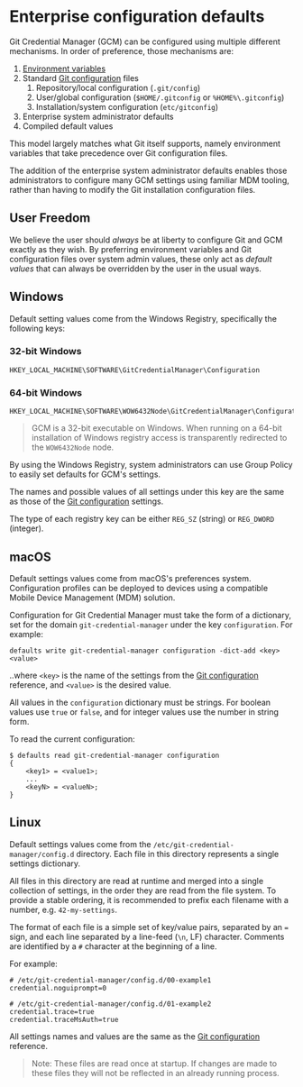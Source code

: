 # Enterprise configuration defaults

Git Credential Manager (GCM) can be configured using multiple
different mechanisms. In order of preference, those mechanisms are:

1. [Environment variables][environment]
1. Standard [Git configuration][config] files
   1. Repository/local configuration (`.git/config`)
   1. User/global configuration (`$HOME/.gitconfig` or `%HOME%\.gitconfig`)
   1. Installation/system configuration (`etc/gitconfig`)
1. Enterprise system administrator defaults
1. Compiled default values

This model largely matches what Git itself supports, namely environment
variables that take precedence over Git configuration files.

The addition of the enterprise system administrator defaults enables those
administrators to configure many GCM settings using familiar MDM tooling, rather
than having to modify the Git installation configuration files.

## User Freedom

We believe the user should _always_ be at liberty to configure
Git and GCM exactly as they wish. By preferring environment variables and Git
configuration files over system admin values, these only act as _default values_
that can always be overridden by the user in the usual ways.

## Windows

Default setting values come from the Windows Registry, specifically the
following keys:

### 32-bit Windows

```text
HKEY_LOCAL_MACHINE\SOFTWARE\GitCredentialManager\Configuration
```

### 64-bit Windows

```text
HKEY_LOCAL_MACHINE\SOFTWARE\WOW6432Node\GitCredentialManager\Configuration
```

> GCM is a 32-bit executable on Windows. When running on a 64-bit
installation of Windows registry access is transparently redirected to the
`WOW6432Node` node.

By using the Windows Registry, system administrators can use Group Policy to
easily set defaults for GCM's settings.

The names and possible values of all settings under this key are the same as
those of the [Git configuration][config] settings.

The type of each registry key can be either `REG_SZ` (string) or `REG_DWORD`
(integer).

## macOS

Default settings values come from macOS's preferences system. Configuration
profiles can be deployed to devices using a compatible Mobile Device Management
(MDM) solution.

Configuration for Git Credential Manager must take the form of a dictionary, set
for the domain `git-credential-manager` under the key `configuration`. For
example:

```shell
defaults write git-credential-manager configuration -dict-add <key> <value>
```

..where `<key>` is the name of the settings from the [Git configuration][config]
reference, and `<value>` is the desired value.

All values in the `configuration` dictionary must be strings. For boolean values
use `true` or `false`, and for integer values use the number in string form.

To read the current configuration:

```console
$ defaults read git-credential-manager configuration
{
    <key1> = <value1>;
    ...
    <keyN> = <valueN>;
}
```

## Linux

Default settings values come from the `/etc/git-credential-manager/config.d`
directory. Each file in this directory represents a single settings dictionary.

All files in this directory are read at runtime and merged into a single
collection of settings, in the order they are read from the file system.
To provide a stable ordering, it is recommended to prefix each filename with a
number, e.g. `42-my-settings`.

The format of each file is a simple set of key/value pairs, separated by an
`=` sign, and each line separated by a line-feed (`\n`, LF) character.
Comments are identified by a `#` character at the beginning of a line.

For example:

```text
# /etc/git-credential-manager/config.d/00-example1
credential.noguiprompt=0
```

```text
# /etc/git-credential-manager/config.d/01-example2
credential.trace=true
credential.traceMsAuth=true
```

All settings names and values are the same as the [Git configuration][config]
reference.

> Note: These files are read once at startup. If changes are made to these files
they will not be reflected in an already running process.

[environment]: environment.md
[config]: configuration.md

